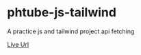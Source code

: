 # phtube-js-tailwind
A practice js and tailwind project api fetching

[Live Url](https://phtube-pewds.surge.sh/)
